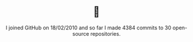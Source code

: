 <h1 align="center">👋</h1>

<p align="center">
  I joined GitHub on 18/02/2010 and so far I made 4384 commits to 30 open-source repositories.
</p>
